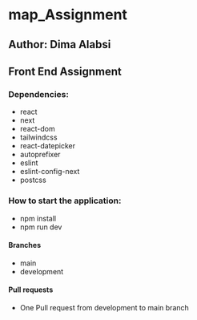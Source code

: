 # map_Assignment
 ## Author:  Dima Alabsi


## Front End Assignment

### Dependencies:  

- react
- next
- react-dom
- tailwindcss
- react-datepicker
- autoprefixer
- eslint
- eslint-config-next
- postcss


### How to start the application: 
- npm install
- npm run dev


#### Branches
  
- main
- development


#### Pull requests

 - One Pull request from development to main branch
  




